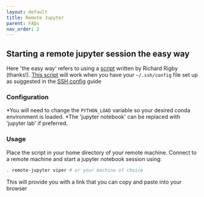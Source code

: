 ```yaml
---
layout: default
title: Remote Jupyter
parent: FAQs
nav_order: 2
---
```



## Starting a remote jupyter session the easy way

Here 'the easy way' refers to using a [script](https://github.com/bjsilver/bag_wiki/blob/main/assets/scripts/remote-jupyter) written by Richard Rigby (thanks!). [This script](https://github.com/bjsilver/bag_wiki/blob/main/assets/scripts/remote-jupyter) will work when you have your `~/.ssh/config` file set up as suggested in the [SSH config](https://bjsilver.github.io/bag_wiki/docs/FAQs/SSH_configs.html) guide

### Configuration
*You will need to change the `PYTHON_LOAD` variable so your desired conda environment is loaded.
*The 'jupyter notebook' can be replaced with 'jupyter lab' if preferred.

### Usage
Place the script in your home directory of your remote machine. Connect to a remote machine and start a jupyter notebook session using:
```bash
. remote-jupyter viper # or your machine of choice
```

This will provide you with a link that you can copy and paste into your browser

